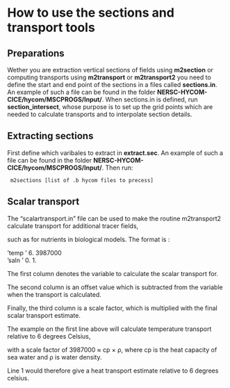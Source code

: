 # How to use the sections and transport tools

## Preparations
Wether you are extraction vertical sections of fields using **m2section** or computing transports using **m2transport** or **m2transport2** you need to define the start and end point of the sections in a files called **sections.in**.  An example of such a file can be found in the folder **NERSC-HYCOM-CICE/hycom/MSCPROGS/Input/**. When sections.in is defined, run **section_intersect**, whose purpose is to set up the grid points which are needed to calculate transports and to interpolate section details.

## Extracting sections
First define which varibales to extract in **extract.sec**.  An example of such a file can be found in the folder **NERSC-HYCOM-CICE/hycom/MSCPROGS/Input/**. Then run: 

`  m2sections [list of .b hycom files to precess] `

## Scalar transport

The “scalartransport.in” file can be used to make the routine m2transport2 calculate transport for additional tracer fields,

such as for nutrients in biological models. The format is :

’temp ’ 6. 3987000  
’saln ’ 0. 1.

The first column denotes the variable to calculate the scalar transport for.

The second column is an offset value which is subtracted from the variable when the transport is calculated.

Finally, the third column is a scale factor, which is multiplied with the final scalar transport estimate.

The example on the first line above will calculate temperature transport relative to 6 degrees Celsius,

with a scale factor of 3987000 ≈ cp × ρ, where cp is the heat capacity of sea water and ρ is water density.

Line 1 would therefore give a heat transport estimate relative to 6 degrees celsius.
